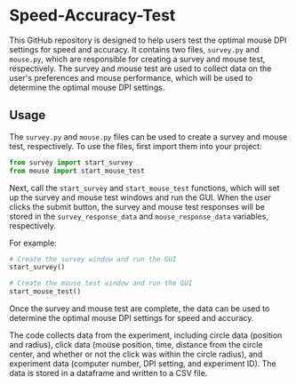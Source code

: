 # Speed-Accuracy-Test

This GitHub repository is designed to help users test the optimal mouse DPI settings for speed and accuracy. It contains two files, `survey.py` and `mouse.py`, which are responsible for creating a survey and mouse test, respectively. The survey and mouse test are used to collect data on the user's preferences and mouse performance, which will be used to determine the optimal mouse DPI settings.

## Usage

The `survey.py` and `mouse.py` files can be used to create a survey and mouse test, respectively. To use the files, first import them into your project:

```python
from survey import start_survey
from mouse import start_mouse_test
```

Next, call the `start_survey` and `start_mouse_test` functions, which will set up the survey and mouse test windows and run the GUI. When the user clicks the submit button, the survey and mouse test responses will be stored in the `survey_response_data` and `mouse_response_data` variables, respectively.

For example:

```python
# Create the survey window and run the GUI
start_survey()

# Create the mouse test window and run the GUI
start_mouse_test()
```

Once the survey and mouse test are complete, the data can be used to determine the optimal mouse DPI settings for speed and accuracy.

The code collects data from the experiment, including circle data (position and radius), click data (mouse position, time, distance from the circle center, and whether or not the click was within the circle radius), and experiment data (computer number, DPI setting, and experiment ID). The data is stored in a dataframe and written to a CSV file.